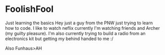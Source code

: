 # FoolishFool
Just learning the basics
Hey just a guy from the PNW just trying to learn how to code.
I like to watch neflix currently I'm watching friends and Archer (my guilty pleasure).
I'm also currently trying to build a radio from an electronics kit but getting my behind handed to me :/

Also Funhaus>AH 
